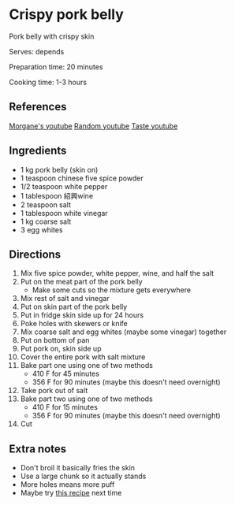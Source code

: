 # Crispy pork belly

Pork belly with crispy skin

Serves: depends

Preparation time: 20 minutes

Cooking time: 1-3 hours

## References

[Morgane's youtube](https://www.youtube.com/watch?v=sFiO7w-PHuI)
[Random youtube](https://www.youtube.com/watch?v=83mcEE28faM)
[Taste youtube](https://www.youtube.com/watch?v=jKpKN5kSP4c)

## Ingredients

- 1 kg pork belly (skin on)
- 1 teaspoon chinese five spice powder
- 1/2 teaspoon white pepper
- 1 tablespoon 紹興wine
- 2 teaspoon salt
- 1 tablespoon white vinegar
- 1 kg coarse salt
- 3 egg whites

## Directions

1. Mix five spice powder, white pepper, wine, and half the salt
2. Put on the meat part of the pork belly
   - Make some cuts so the mixture gets everywhere
3. Mix rest of salt and vinegar
4. Put on skin part of the pork belly
5. Put in fridge skin side up for 24 hours
6. Poke holes with skewers or knife
7. Mix coarse salt and egg whites (maybe some vinegar) together
8. Put on bottom of pan
9. Put pork on, skin side up
10. Cover the entire pork with salt mixture
11. Bake part one using one of two methods
    - 410 F for 45 minutes
    - 356 F for 90 minutes (maybe this doesn't need overnight)
12. Take pork out of salt
13. Bake part two using one of two methods
    - 410 F for 15 minutes
    - 356 F for 90 minutes (maybe this doesn't need overnight)
14. Cut

## Extra notes

- Don't broil it basically fries the skin
- Use a large chunk so it actually stands
- More holes means more puff
- Maybe try [this recipe](https://www.youtube.com/watch?v=zV11JpSSA_Q) next time
